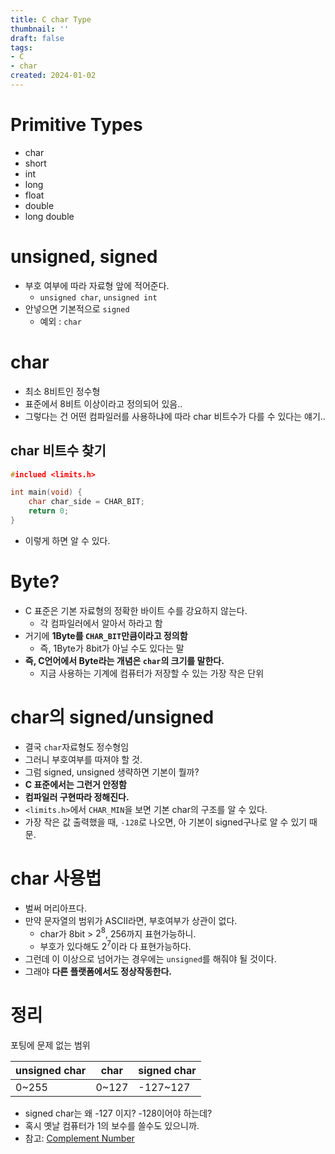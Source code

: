 ```yaml
---
title: C char Type
thumbnail: ''
draft: false
tags:
- C
- char
created: 2024-01-02
---
```


# Primitive Types

* char
* short
* int
* long
* float
* double
* long double

# unsigned, signed

* 부호 여부에 따라 자료형 앞에 적어준다.
  * `unsigned char`, `unsigned int`
* 안넣으면 기본적으로 `signed`
  * 예외 : `char`

# char

* 최소 8비트인 정수형
* 표준에서 8비트 이상이라고 정의되어 있음..
* 그렇다는 건 어떤 컴파일러를 사용하냐에 따라 char 비트수가 다를 수 있다는 얘기..

## char 비트수 찾기

````c
#inclued <limits.h>

int main(void) {
	char char_side = CHAR_BIT;
	return 0;
}
````

* 이렇게 하면 알 수 있다.

# Byte?

* C 표준은 기본 자료형의 정확한 바이트 수를 강요하지 않는다.
  * 각 컴파일러에서 알아서 하라고 함
* 거기에 **1Byte를 `CHAR_BIT`만큼이라고 정의함**
  * 즉, 1Byte가 8bit가 아닐 수도 있다는 말
* **즉, C언어에서 Byte라는 개념은 `char`의 크기를 말한다.**
  * 지금 사용하는 기계에 컴퓨터가 저장할 수 있는 가장 작은 단위

# char의 signed/unsigned

* 결국 `char`자료형도 정수형임
* 그러니 부호여부를 따져야 할 것.
* 그럼 signed, unsigned 생략하면 기본이 뭘까?
* **C 표준에서는 그런거 안정함**
* **컴파일러 구현따라 정해진다.**
* `<limits.h>`에서 `CHAR_MIN`을 보면 기본 char의 구조를 알 수 있다.
* 가장 작은 값 출력했을 때, `-128`로 나오면, 아 기본이 signed구나로 알 수 있기 때문.

# char 사용법

* 벌써 머리아프다.
* 만약 문자열의 범위가 ASCII라면, 부호여부가 상관이 없다.
  * char가 8bit > $2^8$, 256까지 표현가능하니.
  * 부호가 있다해도 $2^7$이라 다 표현가능하다.
* 그런데 이 이상으로 넘어가는 경우에는 `unsigned`를 해줘야 될 것이다.
* 그래야 **다른 플랫폼에서도 정상작동한다.**

# 정리

포팅에 문제 없는 범위

|unsigned char|char|signed char|
|-------------|----|-----------|
|0~255|0~127|-127~127|

* signed char는 왜 -127 이지? -128이어야 하는데?
* 혹시 옛날 컴퓨터가 1의 보수를 쓸수도 있으니까.
* 참고: [Complement Number](Complement%20Number.md)

